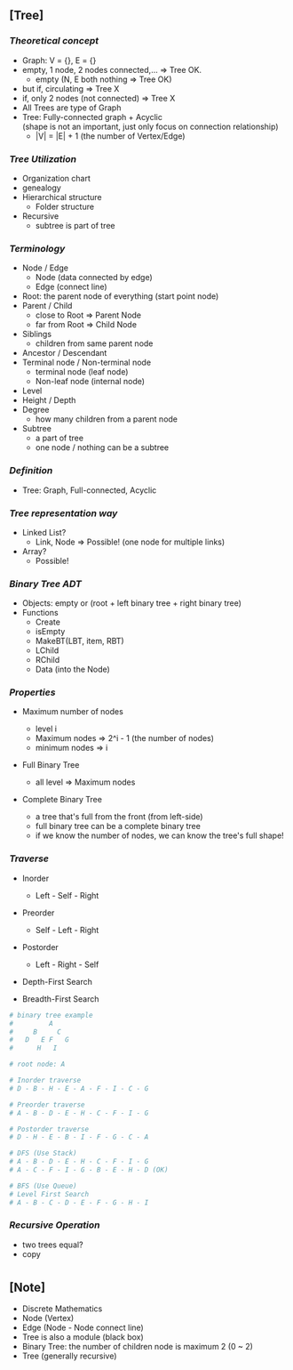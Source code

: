 ## [Tree]

### _Theoretical concept_

- Graph: V = {}, E = {}
- empty, 1 node, 2 nodes connected,... => Tree OK.
  - empty (N, E both nothing => Tree OK)
- but if, circulating => Tree X
- if, only 2 nodes (not connected) => Tree X
- All Trees are type of Graph
- Tree: Fully-connected graph + Acyclic <br/>
  (shape is not an important, just only focus on connection relationship)
  - |V| = |E| + 1 (the number of Vertex/Edge)

### _Tree Utilization_

- Organization chart
- genealogy
- Hierarchical structure
  - Folder structure
- Recursive
  - subtree is part of tree

### _Terminology_

- Node / Edge
  - Node (data connected by edge)
  - Edge (connect line)
- Root: the parent node of everything (start point node)
- Parent / Child
  - close to Root => Parent Node
  - far from Root => Child Node
- Siblings
  - children from same parent node
- Ancestor / Descendant
- Terminal node / Non-terminal node
  - terminal node (leaf node)
  - Non-leaf node (internal node)
- Level
- Height / Depth
- Degree
  - how many children from a parent node
- Subtree
  - a part of tree
  - one node / nothing can be a subtree

### _Definition_

- Tree: Graph, Full-connected, Acyclic

### _Tree representation way_

- Linked List?
  - Link, Node => Possible! (one node for multiple links)
- Array?
  - Possible!

### _Binary Tree ADT_

- Objects: empty or (root + left binary tree + right binary tree)
- Functions
  - Create
  - isEmpty
  - MakeBT(LBT, item, RBT)
  - LChild
  - RChild
  - Data (into the Node)

### _Properties_

- Maximum number of nodes

  - level i
  - Maximum nodes => 2^i - 1 (the number of nodes)
  - minimum nodes => i

- Full Binary Tree

  - all level => Maximum nodes

- Complete Binary Tree

  - a tree that's full from the front (from left-side)
  - full binary tree can be a complete binary tree
  - if we know the number of nodes, we can know the tree's full shape!

### _Traverse_

- Inorder
  - Left - Self - Right
- Preorder
  - Self - Left - Right
- Postorder

  - Left - Right - Self

- Depth-First Search
- Breadth-First Search

```python
# binary tree example
#         A
#     B     C
#   D   E F   G
#      H   I

# root node: A

# Inorder traverse
# D - B - H - E - A - F - I - C - G

# Preorder traverse
# A - B - D - E - H - C - F - I - G

# Postorder traverse
# D - H - E - B - I - F - G - C - A

# DFS (Use Stack)
# A - B - D - E - H - C - F - I - G
# A - C - F - I - G - B - E - H - D (OK)

# BFS (Use Queue)
# Level First Search
# A - B - C - D - E - F - G - H - I
```

### _Recursive Operation_

- two trees equal?
- copy

#

## [Note]

- Discrete Mathematics
- Node (Vertex)
- Edge (Node - Node connect line)
- Tree is also a module (black box)
- Binary Tree: the number of children node is maximum 2 (0 ~ 2)
- Tree (generally recursive)

